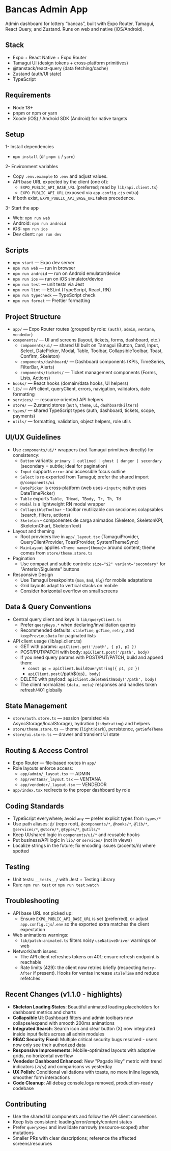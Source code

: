 # Bancas Admin App

Admin dashboard for lottery “bancas”, built with Expo Router, Tamagui, React Query, and Zustand. Runs on web and native (iOS/Android).

## Stack

- Expo + React Native + Expo Router
- Tamagui UI (design tokens + cross‑platform primitives)
- @tanstack/react-query (data fetching/cache)
- Zustand (auth/UI state)
- TypeScript

## Requirements

- Node 18+
- pnpm or npm or yarn
- Xcode (iOS) / Android SDK (Android) for native targets

## Setup

1- Install dependencies

- `npm install` (or `pnpm i` / `yarn`)

2- Environment variables

- Copy `.env.example` to `.env` and adjust values.
- API base URL expected by the client (one of):
  - `EXPO_PUBLIC_API_BASE_URL` (preferred; read by `lib/api.client.ts`)
  - `EXPO_PUBLIC_API_URL` (exposed via `app.config.cjs` extra)
- If both exist, `EXPO_PUBLIC_API_BASE_URL` takes precedence.

3- Start the app

- Web: `npm run web`
- Android: `npm run android`
- iOS: `npm run ios`
- Dev client: `npm run dev`

## Scripts

- `npm start` — Expo dev server
- `npm run web` — run in browser
- `npm run android` — run on Android emulator/device
- `npm run ios` — run on iOS simulator/device
- `npm run test` — unit tests via Jest
- `npm run lint` — ESLint (TypeScript, React, RN)
- `npm run typecheck` — TypeScript check
- `npm run format` — Prettier formatting

## Project Structure

- `app/` — Expo Router routes (grouped by role: `(auth)`, `admin`, `ventana`, `vendedor`)
- `components/` — UI and screens (layout, tickets, forms, dashboard, etc.)
  - `components/ui/` — shared UI built on Tamagui (Button, Card, Input, Select, DatePicker, Modal, Table, Toolbar, CollapsibleToolbar, Toast, Confirm, Skeleton)
  - `components/dashboard/` — Dashboard components (KPIs, TimeSeries, FilterBar, Alerts)
  - `components/tickets/` — Ticket management components (Forms, Lists, Actions)
- `hooks/` — React hooks (domain/data hooks, UI helpers)
- `lib/` — API client, queryClient, errors, navigation, validators, date formatting
- `services/` — resource‑oriented API helpers
- `store/` — Zustand stores (`auth`, `theme`, `ui`, `dashboardFilters`)
- `types/` — shared TypeScript types (auth, dashboard, tickets, scope, payments)
- `utils/` — formatting, validation, object helpers, role utils

## UI/UX Guidelines

- Use `components/ui/*` wrappers (not Tamagui primitives directly) for consistency:
  - `Button` variants: `primary | outlined | ghost | danger | secondary` (secondary = subtle; ideal for pagination)
  - `Input` supports `error` and accessible focus outline
  - `Select` is re‑exported from Tamagui; prefer the shared import `@/components/ui`
  - `DatePicker` is cross‑platform (web uses `<input>`; native uses DateTimePicker)
  - `Table` exports `Table, THead, TBody, Tr, Th, Td`
  - `Modal` is a lightweight RN modal wrapper
  - `CollapsibleToolbar` - toolbar reutilizable con secciones colapsables (search, filters, actions)
  - `Skeleton` - componentes de carga animados (Skeleton, SkeletonKPI, SkeletonChart, SkeletonText)
- Layout and theming
  - Root providers live in `app/_layout.tsx` (TamaguiProvider, QueryClientProvider, ToastProvider, SystemThemeSync)
  - `MainLayout` applies `<Theme name={theme}>` around content; theme comes from `store/theme.store.ts`
- Pagination
  - Use compact and subtle controls: `size="$2" variant="secondary"` for "Anterior/Siguiente" buttons
- Responsive Design
  - Use Tamagui breakpoints (`$sm`, `$md`, `$lg`) for mobile adaptations
  - Grid layouts adapt to vertical stacks on mobile
  - Consider horizontal overflow on small screens

## Data & Query Conventions

- Central query client and keys in `lib/queryClient.ts`
  - Prefer `queryKeys.*` when declaring/invalidation queries
  - Recommended defaults: `staleTime`, `gcTime`, `retry`, and `keepPreviousData` for paginated lists
- API client usage (lib/api.client.ts)
  - GET with params: `apiClient.get('/path', { p1, p2 })`
  - POST/PUT/PATCH with body: `apiClient.post('/path', body)`
  - If you need query params with POST/PUT/PATCH, build and append them:
    - `const qs = apiClient.buildQueryString({ p1, p2 })`
    - `apiClient.post(`/path${qs}`, body)`
  - DELETE with payload: `apiClient.deleteWithBody('/path', body)`
  - The client normalizes `{data, meta}` responses and handles token refresh/401 globally

## State Management

- `store/auth.store.ts` — session (persisted via AsyncStorage/localStorage), hydration (`isHydrating`) and helpers
- `store/theme.store.ts` — theme (`light|dark`), persistence, `getSafeTheme`
- `store/ui.store.ts` — drawer and transient UI state

## Routing & Access Control

- Expo Router — file‑based routes in `app/`
- Role layouts enforce access:
  - `app/admin/_layout.tsx` — ADMIN
  - `app/ventana/_layout.tsx` — VENTANA
  - `app/vendedor/_layout.tsx` — VENDEDOR
- `app/index.tsx` redirects to the proper dashboard by role

## Coding Standards

- TypeScript everywhere; avoid `any` — prefer explicit types from `types/*`
- Use path aliases: `@/` (repo root), `@components/*`, `@hooks/*`, `@lib/*`, `@services/*`, `@store/*`, `@types/*`, `@utils/*`
- Keep UI/shared logic in `components/ui/*` and reusable hooks
- Put business/API logic in `lib/` or `services/` (not in views)
- Localize strings in the future; fix encoding issues (accents/ñ) where spotted

## Testing

- Unit tests: `__tests__/` with Jest + Testing Library
- Run: `npm run test` or `npm run test:watch`

## Troubleshooting

- API base URL not picked up:
  - Ensure `EXPO_PUBLIC_API_BASE_URL` is set (preferred), or adjust `app.config.cjs`/`.env` so the exported extra matches the client expectation
- Web animations warnings:
  - `lib/patch-animated.ts` filters noisy `useNativeDriver` warnings on web
- Network/auth issues:
  - The API client refreshes tokens on 401; ensure refresh endpoint is reachable
  - Rate limits (429): the client now retries briefly (respecting `Retry-After` if present). Hooks for ventas increase `staleTime` and reduce refetches.

## Recent Changes (v1.1.0 - highlights)

- **Skeleton Loading States**: Beautiful animated loading placeholders for dashboard metrics and charts
- **Collapsible UI**: Dashboard filters and admin toolbars now collapse/expand with smooth 200ms animations
- **Integrated Search**: Search icon and clear button (X) now integrated inside input fields across all admin modules
- **RBAC Security Fixed**: Multiple critical security bugs resolved - users now only see their authorized data
- **Responsive Improvements**: Mobile-optimized layouts with adaptive grids, no horizontal overflow
- **Vendedor Dashboard Enhanced**: New "Pagado Hoy" metric with trend indicators (↗️/↘️) and comparisons vs yesterday
- **UX Polish**: Conditional validations with toasts, no more inline legends, smoother form interactions
- **Code Cleanup**: All debug console.logs removed, production-ready codebase

## Contributing

- Use the shared UI components and follow the API client conventions
- Keep lists consistent: loading/error/empty/content states
- Prefer `queryKeys` and invalidate narrowly (resource‑scoped) after mutations
- Smaller PRs with clear descriptions; reference the affected screens/resources
